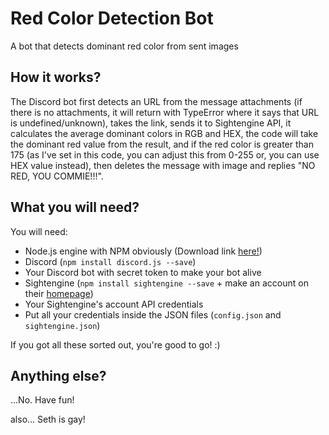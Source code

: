 # Red Color Detection Bot

A bot that detects dominant red color from sent images

## How it works?

The Discord bot first detects an URL from the message attachments (if there is no attachments, it will return with TypeError where it says that URL is undefined/unknown), takes the link, sends it to Sightengine API, it calculates the average dominant colors in RGB and HEX, the code will take the dominant red value from the result, and if the red color is greater than 175 (as I've set in this code, you can adjust this from 0-255 or, you can use HEX value instead), then deletes the message with image and replies "NO RED, YOU COMMIE!!!".

## What you will need?

You will need:
- Node.js engine with NPM obviously (Download link [here!](https://nodejs.org/en/download/))
- Discord (`npm install discord.js --save`)
- Your Discord bot with secret token to make your bot alive
- Sightengine (`npm install sightengine --save` + make an account on their [homepage](https://sightengine.com/))
- Your Sightengine's account API credentials
- Put all your credentials inside the JSON files (`config.json` and `sightengine.json`)

If you got all these sorted out, you're good to go! :)

## Anything else?

...No. Have fun!

also... Seth is gay!
